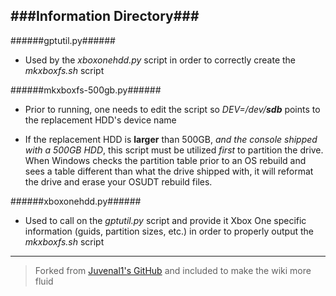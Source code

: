 ###Information Directory###
---
######gptutil.py######
- Used by the _xboxonehdd.py_ script in order to correctly create the _mkxboxfs.sh_ script


######mkxboxfs-500gb.py######
- Prior to running, one needs to edit the script so _DEV=/dev/__sdb___ points to the replacement HDD's device name

- If the replacement HDD is __larger__ than 500GB, _and the console shipped with a 500GB HDD_, this script must be utilized _first_ to partition the drive.  When Windows checks the partition table prior to an OS rebuild and sees a table different than what the drive shipped with, it will reformat the drive and erase your OSUDT rebuild files.


######xboxonehdd.py######
- Used to call on the _gptutil.py_ script and provide it Xbox One specific information (guids, partition sizes, etc.) in order to properly output the _mkxboxfs.sh_ script

---
> Forked from [Juvenal1's GitHub](https://github.com/Juvenal1/xboxonehdd) and included to make the wiki more fluid
 
